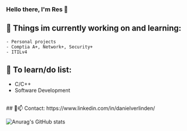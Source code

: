 ### Hello there, I'm Res 👋

## 🔭 Things im currently working on and learning: 
    - Personal projects
    - Comptia A+, Network+, Security+
    - ITILv4

## 🤔 To learn/do list:
 - C/C++
 - Software Development
<br />
## 💬📫 Contact:
https://www.linkedin.com/in/danielverlinden/



![Anurag's GitHub stats](https://github-readme-stats.vercel.app/api?username=reselection&show_icons=true&theme=radical)
